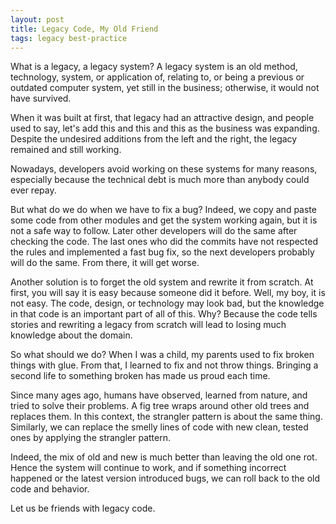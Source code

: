 ```yaml
---
layout: post
title: Legacy Code, My Old Friend
tags: legacy best-practice
---
```


What is a legacy, a legacy system? A legacy system is an old method, technology, system, or application of, relating to, or being a previous or outdated computer system, yet still in the business; otherwise, it would not have survived.

When it was built at first, that legacy had an attractive design, and people used to say, let's add this and this and this as the business was expanding. Despite the undesired additions from the left and the right, the legacy remained and still working.

Nowadays, developers avoid working on these systems for many reasons, especially because the technical debt is much more than anybody could ever repay.

But what do we do when we have to fix a bug? Indeed, we copy and paste some code from other modules and get the system working again, but it is not a safe way to follow. Later other developers will do the same after checking the code. The last ones who did the commits have not respected the rules and implemented a fast bug fix, so the next developers probably will do the same. From there, it will get worse.

Another solution is to forget the old system and rewrite it from scratch. At first, you will say it is easy because someone did it before. Well, my boy, it is not easy. The code, design, or technology may look bad, but the knowledge in that code is an important part of all of this. Why? Because the code tells stories and rewriting a legacy from scratch will lead to losing much knowledge about the domain.

So what should we do? When I was a child, my parents used to fix broken things with glue. From that, I learned to fix and not throw things. Bringing a second life to something broken has made us proud each time.

Since many ages ago, humans have observed, learned from nature, and tried to solve their problems. A fig tree wraps around other old trees and replaces them. In this context, the strangler pattern is about the same thing. Similarly, we can replace the smelly lines of code with new clean, tested ones by applying the strangler pattern.

Indeed, the mix of old and new is much better than leaving the old one rot. Hence the system will continue to work, and if something incorrect happened or the latest version introduced bugs, we can roll back to the old code and behavior.

Let us be friends with legacy code.